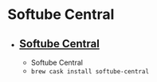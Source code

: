# Softube Central
- [Softube Central](https://www.softube.com/softube-central/)
  - 
  - Softube Central
  - `brew cask install softube-central`
